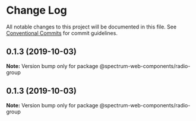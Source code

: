 # Change Log

All notable changes to this project will be documented in this file.
See [Conventional Commits](https://conventionalcommits.org) for commit guidelines.

## 0.1.3 (2019-10-03)

**Note:** Version bump only for package @spectrum-web-components/radio-group

## 0.1.3 (2019-10-03)

**Note:** Version bump only for package @spectrum-web-components/radio-group
